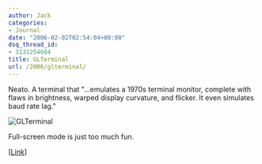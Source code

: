 ```yaml
---
author: Jack
categories:
- Journal
date: "2006-02-02T02:54:04+00:00"
dsq_thread_id:
- 3131254684
title: GLTerminal
url: /2006/glterminal/
---
```


Neato. A terminal that "&#8230;emulates a 1970s terminal monitor, complete with flaws in brightness, warped display curvature, and flicker. It even simulates baud rate lag." 

![GLTerminal](/files/glterminal.jpg) 

Full-screen mode is just too much fun. 

[[Link](<http://ldopa.net/2006/01/14/glterminal/>)]